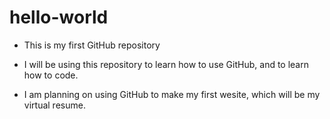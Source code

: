 # hello-world
* This is my first GitHub repository

* I will be using this repository to learn how to use GitHub, and to learn how to code. 
* I am planning on using GitHub to make my first wesite, which will be my virtual resume.
